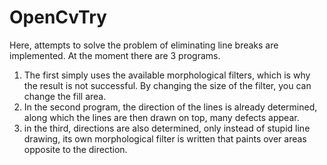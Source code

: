 # OpenCvTry
Here, attempts to solve the problem of eliminating line breaks are implemented.
At the moment there are 3 programs.
1) The first simply uses the available morphological filters, which is why the result is not successful. By changing the size of the filter, you can change the fill area.
2) In the second program, the direction of the lines is already determined, along which the lines are then drawn on top, many defects appear.
3) in the third, directions are also determined, only instead of stupid line drawing, its own morphological filter is written that paints over areas opposite to the direction.
